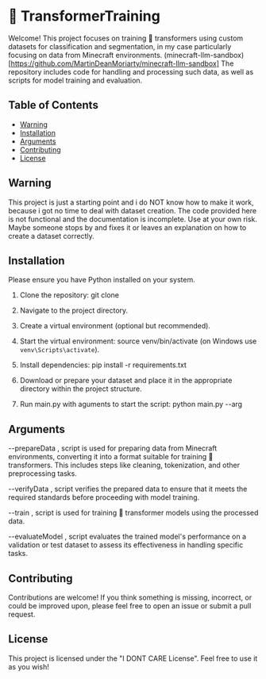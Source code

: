 # :hugs: TransformerTraining

Welcome! 
This project focuses on training :hugs: transformers using custom datasets for classification and segmentation, in my case particularly focusing on data from Minecraft environments. (minecraft-llm-sandbox)[https://github.com/MartinDeanMoriarty/minecraft-llm-sandbox]
The repository includes code for handling and processing such data, as well as scripts for model training and evaluation.

## Table of Contents
- [Warning](#warning)
- [Installation](#installation)
- [Arguments](#arguments)
- [Contributing](#contributing)
- [License](#license)

## Warning

This project is just a starting point and i do NOT know how to make it work,
because i got no time to deal with dataset creation. 
The code provided here is not functional and the documentation is incomplete. Use at your own risk.
Maybe someone stops by and fixes it or leaves an explanation on how to create a dataset correctly.

## Installation

Please ensure you have Python installed on your system.

1. Clone the repository: git clone     

2. Navigate to the project directory.

3. Create a virtual environment (optional but recommended).

4. Start the virtual environment: source venv/bin/activate (on Windows use `venv\Scripts\activate`).

5. Install dependencies: pip install -r requirements.txt

6. Download or prepare your dataset and place it in the appropriate directory within the project structure.

7. Run main.py with aguments to start the script: python main.py --arg 

## Arguments

--prepareData , script is used for preparing data from Minecraft environments, converting it into a format suitable for training :hugs: transformers. This includes steps like cleaning, tokenization, and other preprocessing tasks.

--verifyData , script verifies the prepared data to ensure that it meets the required standards before proceeding with model training.

--train , script is used for training :hugs: transformer models using the processed data.

--evaluateModel , script evaluates the trained model's performance on a validation or test dataset to assess its effectiveness in handling specific tasks.

## Contributing

Contributions are welcome! If you think something is missing, incorrect, or could be improved upon, please feel free to open an issue or submit a pull request.

## License

This project is licensed under the "I DONT CARE License". Feel free to use it as you wish!
